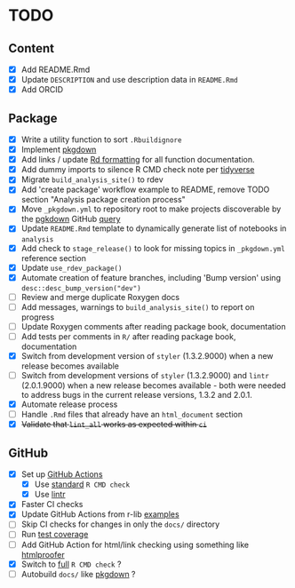 # TODO

## Content

- [x] Add README.Rmd
- [x] Update `DESCRIPTION` and use description data in `README.Rmd`
- [x] Add ORCID

## Package

- [x] Write a utility function to sort `.Rbuildignore`
- [x] Implement [pkgdown](https://pkgdown.r-lib.org)
- [x] Add links / update [Rd formatting](https://roxygen2.r-lib.org/articles/rd-formatting.html) for all function documentation.
- [x] Add dummy imports to silence R CMD check note per [tidyverse](https://github.com/tidyverse/tidyverse/blob/master/R/tidyverse.R)
- [x] Migrate `build_analysis_site()` to rdev
- [x] Add 'create package' workflow example to README, remove TODO section "Analysis package creation process"
- [x] Move `_pkgdown.yml` to repository root to make projects discoverable by the [pgkdown](https://pkgdown.r-lib.org) GitHub [query](https://github.com/search?q=filename%3Apkgdown.yml+path%3A%2F&type=Code)
- [x] Update `README.Rmd` template to dynamically generate list of notebooks in `analysis`
- [x] Add check to `stage_release()` to look for missing topics in `_pkgdown.yml` reference section
- [x] Update `use_rdev_package()`
- [x] Automate creation of feature branches, including 'Bump version' using `desc::desc_bump_version("dev")`
- [ ] Review and merge duplicate Roxygen docs
- [ ] Add messages, warnings to `build_analysis_site()` to report on progress
- [ ] Update Roxygen comments after reading package book, documentation
- [ ] Add tests per comments in `R/` after reading package book, documentation
- [x] Switch from development version of `styler` (1.3.2.9000) when a new release becomes available
- [ ] Switch from development versions of `styler` (1.3.2.9000) and `lintr` (2.0.1.9000) when a new release becomes available - both were needed to address bugs in the current release versions, 1.3.2 and 2.0.1.
- [x] Automate release process
- [ ] Handle `.Rmd` files that already have an `html_document` section
- [x] ~~Validate that `lint_all` works as expected within `ci`~~

## GitHub

- [x] Set up [GitHub Actions](https://usethis.r-lib.org/reference/github_actions.html)
  - [x] Use [standard](https://github.com/r-lib/actions/blob/master/examples/check-standard.yaml) `R CMD check`
  - [x] Use [lintr](https://github.com/r-lib/actions/blob/master/examples/lint.yaml)
- [x] Faster CI checks
- [x] Update GitHub Actions from r-lib [examples](https://github.com/r-lib/actions/tree/master/examples)
- [ ] Skip CI checks for changes in only the `docs/` directory
- [ ] Run [test coverage](https://github.com/r-lib/actions/blob/master/examples/test-coverage.yaml)
- [ ] Add GitHub Action for html/link checking using something like [htmlproofer](https://github.com/gjtorikian/html-proofer)
- [x] Switch to  [full](https://github.com/r-lib/actions/blob/master/examples/check-full.yaml) `R CMD check` ?
- [ ] Autobuild `docs/` like [pkgdown](https://github.com/r-lib/actions/blob/master/examples/pkgdown.yaml) ?
